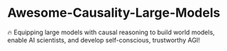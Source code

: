 # Awesome-Causality-Large-Models
🔥 Equipping large models with causal reasoning to build world models, enable AI scientists, and develop self-conscious, trustworthy AGI!
